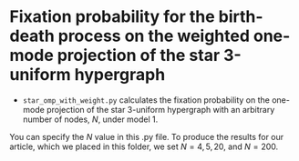 # Fixation probability for the birth-death process on the weighted one-mode projection of the star 3-uniform hypergraph

- `star_omp_with_weight.py` calculates the fixation probability on the one-mode projection of the star 3-uniform hypergraph with an arbitrary number of nodes, $N$, under model 1.

You can specify the $N$ value in this .py file. To produce the results for our article, which we placed in this folder, we set $N=4, 5, 20$, and $N=200$.
